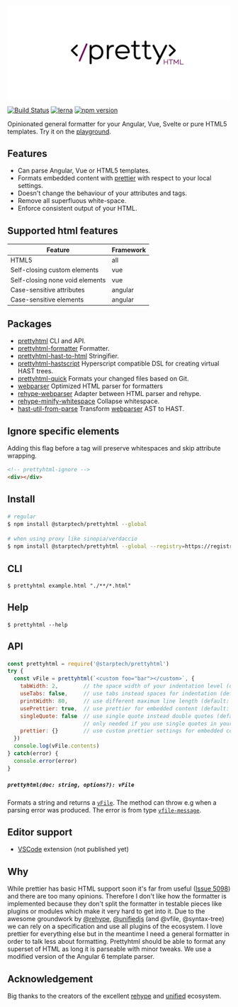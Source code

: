 ![Prettyhtml Banner](/logo.png)

[![Build Status](https://dev.azure.com/prettyhtml/Prettyhtml/_apis/build/status/Prettyhtml.prettyhtml)](https://dev.azure.com/prettyhtml/Prettyhtml/_build/latest?definitionId=1)
[![lerna](https://img.shields.io/badge/maintained%20with-lerna-cc00ff.svg)](https://lernajs.io/)
[![npm version](https://badge.fury.io/js/%40starptech%2Fprettyhtml.svg)](https://badge.fury.io/js/%40starptech%2Fprettyhtml)

Opinionated general formatter for your Angular, Vue, Svelte or pure HTML5 templates. Try it on the [playground](https://prettyhtml.netlify.com/).

## Features

* Can parse Angular, Vue or HTML5 templates.
* Formats embedded content with [prettier](https://github.com/prettier/prettier) with respect to your local settings.
* Doesn't change the behaviour of your attributes and tags.
* Remove all superfluous white-space.
* Enforce consistent output of your HTML.

## Supported html features

| Feature                         | Framework |
|---------------------------------|-----------|
| HTML5                           | all       |
| Self-closing custom elements    | vue       |
| Self-closing none void elements | vue       |
| Case-sensitive attributes       | angular   |
| Case-sensitive elements         | angular   |

## Packages

- [prettyhtml](/packages/prettyhtml) CLI and API.
- [prettyhtml-formatter](/packages/prettyhtml-formatter) Formatter.
- [prettyhtml-hast-to-html](/packages/prettyhtml-hast-to-html) Stringifier.
- [prettyhtml-hastscript](/packages/prettyhtml-hastscript) Hyperscript compatible DSL for creating virtual HAST trees.
- [prettyhtml-quick](/packages/prettyhtml-quick) Formats your changed files based on Git.
- [webparser](/packages/webparser) Optimized HTML parser for formatters
- [rehype-webparser](/packages/rehype-webparser) Adapter between HTML parser and rehype.
- [rehype-minify-whitespace](/packages/rehype-minify-whitespace) Collapse whitespace.
- [hast-util-from-parse](/packages/hast-util-from-webparser) Transform [webparser](/packages/webparser) AST to HAST.

## Ignore specific elements

Adding this flag before a tag will preserve whitespaces and skip attribute wrapping.
```html
<!-- prettyhtml-ignore -->
<div></div>
```

## Install

```bash
# regular
$ npm install @starptech/prettyhtml --global

# when using proxy like sinopia/verdaccio
$ npm install @starptech/prettyhtml --global --registry=https://registry.npmjs.org/
```

## CLI

```
$ prettyhtml example.html "./**/*.html"
```

## Help

```
$ prettyhtml --help
```

## API

```js
const prettyhtml = require('@starptech/prettyhtml')
try {
  const vFile = prettyhtml(`<custom foo="bar"></custom>`, {
    tabWidth: 2,        // the space width of your indentation level (default: 2)
    useTabs: false,     // use tabs instead spaces for indentation (default: false)
    printWidth: 80,     // use different maximum line length (default: 80)
    usePrettier: true,  // use prettier for embedded content (default: true)
    singleQuote: false  // use single quote instead double quotes (default: `"`)
                        // only needed if you use single quotes in your templates
    prettier: {}        // use custom prettier settings for embedded content
  })
  console.log(vFile.contents)
} catch(error) {
  console.error(error)
}
```

##### `prettyhtml(doc: string, options?): vFile`

Formats a string and returns a [`vFile`](https://github.com/vfile/vfile). The method can throw e.g when a parsing error was produced. The error is from type [`vfile-message`](https://github.com/vfile/vfile-message).

## Editor support

* [VSCode](https://github.com/StarpTech/prettyhtml-vscode) extension (not published yet)

## Why

While prettier has basic HTML support soon it's far from useful ([Issue 5098](https://github.com/prettier/prettier/issues/5098)) and there are too many opinions. Therefore I don't like how the formatter is implemented because they don't split the formatter in testable pieces like plugins or modules which make it very hard to get into it. Due to the awesome groundwork by [@rehype](https://github.com/rehypejs), [@unifiedjs](https://github.com/unifiedjs) (and @vfile, @syntax-tree) we can rely on a specification and use all plugins of the ecosystem. I love prettier for everything else but in the meantime I need a general formatter in order to talk less about formatting. Prettyhtml should be able to format any superset of HTML as long it is parseable with minor tweaks. We use a modified version of the Angular 6 template parser.

## Acknowledgement

Big thanks to the creators of the excellent [rehype](https://github.com/rehypejs/rehype) and [unified](https://github.com/unifiedjs/unified) ecosystem.
